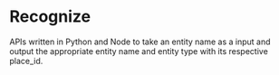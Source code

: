 # Recognize

APIs written in Python and Node to take an entity name as a input and output the appropriate entity name and entity type with its respective place_id.
